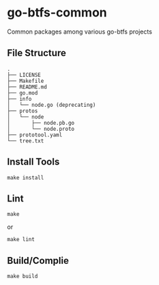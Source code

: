 # go-btfs-common
Common packages among various go-btfs projects

## File Structure

```
.
├── LICENSE
├── Makefile
├── README.md
├── go.mod
├── info
│   └── node.go (deprecating)
├── protos
│   └── node
│       ├── node.pb.go
│       └── node.proto
├── prototool.yaml
└── tree.txt
```

## Install Tools

```
make install
```

## Lint

```
make
```
or
```
make lint
```

## Build/Complie

```
make build
```
